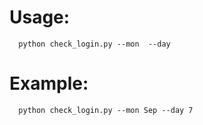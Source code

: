 Usage:
====
      python check_login.py --mon  --day 
Example:
====
      python check_login.py --mon Sep --day 7
